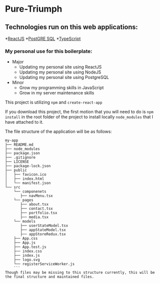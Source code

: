 # Pure-Triumph
## Technologies run on this web applications:
*[ReactJS](https://reactjs.org/)
*[PostGRE SQL](https://www.postgresql.org)
*[TypeScript](https://www.typescriptlang.org/) 

### My personal use for this boilerplate: 

* Major
  * Updating my personal site using ReactJS
  * Updating my personal site using NodeJS
  * Updating my personal site using PostgreSQL
* Minor
  * Grow my programming skills in JavaScript
  * Grow in my server maintenance skills
  
  
This project is utilizing ```npm``` and ```create-react-app```

If you download this project, the first motion that you will need to do is ```npm install``` in the root folder of the project to install locally ```node_modules``` that I have attached to it.

The file structure of the application will be as follows:
```
my-app
├── README.md
├── node_modules
├── package.json
├── .gitignore
├── LICENSE
├── package-lock.json
├── public
│   ├── favicon.ico
│   ├── index.html
│   └── manifest.json
└── src
    └── componenets
       ├── navMenu.tsx
    └── pages
       ├── about.tsx
       ├── contact.tsx
       ├── portfolio.tsx
       ├── media.tsx
    └── models
       ├── userStateModel.tsx
       ├── appStateModel.tsx 
       ├── appStoreRedux.tsx
    ├── App.css
    ├── App.js
    ├── App.test.js
    ├── index.css
    ├── index.js
    ├── logo.svg
    └── registerServiceWorker.js
    ```
Though files may be missing to this structure currently, this will be the final structure and maintained files.
